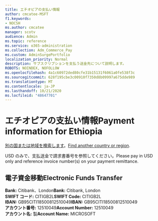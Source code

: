 ```yaml
---
title: エチオピアの支払い情報
author: cmcatee-MSFT
f1.keywords:
- NOCSH
ms.author: cmcatee
manager: scotv
audience: Admin
ms.topic: reference
ms.service: o365-administration
ms.collection: Adm_Commerce_Pay
ms.custom: AdminSurgePortfolio
localization_priority: Normal
description: サブスクリプションを支払う送金先について説明します。
ROBOTS: NOINDEX, NOFOLLOW
ms.openlocfilehash: 4a1c60972ded80cfe31b15131f6061a0fe538f3c
ms.sourcegitcommit: 628f195cbe3c00910f7350d8b09997a675dde989
ms.translationtype: MT
ms.contentlocale: ja-JP
ms.lasthandoff: 10/21/2020
ms.locfileid: "48647701"
---
```

# <a name="payment-information-for-ethiopia"></a><span data-ttu-id="25c68-103">エチオピアの支払い情報</span><span class="sxs-lookup"><span data-stu-id="25c68-103">Payment information for Ethiopia</span></span>

<span data-ttu-id="25c68-104">[別の国または地域を検索します](../billing-and-payments/pay-for-your-subscription.md)。</span><span class="sxs-lookup"><span data-stu-id="25c68-104">[Find another country or region](../billing-and-payments/pay-for-your-subscription.md).</span></span>

<span data-ttu-id="25c68-105">USD のみで、支払送金で請求書番号を参照してください。</span><span class="sxs-lookup"><span data-stu-id="25c68-105">Please pay in USD only and reference invoice number(s) on your payment remittance.</span></span>

## <a name="electronic-funds-transfer"></a><span data-ttu-id="25c68-106">電子資金移動</span><span class="sxs-lookup"><span data-stu-id="25c68-106">Electronic Funds Transfer</span></span>

<span data-ttu-id="25c68-107">**Bank:** Citibank、London</span><span class="sxs-lookup"><span data-stu-id="25c68-107">**Bank:** Citibank, London</span></span>  
<span data-ttu-id="25c68-108">**SWIFT コード:** CITIGB2L</span><span class="sxs-lookup"><span data-stu-id="25c68-108">**SWIFT Code:** CITIGB2L</span></span>  
<span data-ttu-id="25c68-109">**IBAN:** GB95CITI18500812510049</span><span class="sxs-lookup"><span data-stu-id="25c68-109">**IBAN:** GB95CITI18500812510049</span></span>  
<span data-ttu-id="25c68-110">**アカウント番号:** 12510049</span><span class="sxs-lookup"><span data-stu-id="25c68-110">**Account Number:** 12510049</span></span>  
<span data-ttu-id="25c68-111">**アカウント名:** 製</span><span class="sxs-lookup"><span data-stu-id="25c68-111">**Account Name:** MICROSOFT</span></span>  